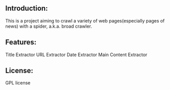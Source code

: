 ## Introduction:

   This is a project aiming to crawl a variety of web pages(especially pages of news) with a spider, a.k.a. broad crawler.

## Features:
    
   Title Extractor
   URL Extractor
   Date Extractor
   Main Content Extractor

## License:
    
   GPL license
